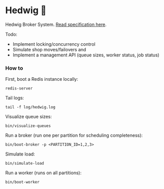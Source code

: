 # Hedwig 🦉
Hedwig Broker System. [Read specification here](https://github.com/moechaieb/hedwig).

Todo:
- Implement locking/concurrency control
- Simulate shop moves/failovers and 
- Implement a management API (queue sizes, worker status, job status)

### How to

First, boot a Redis instance locally:

```
redis-server
```

Tail logs:
```
tail -f log/hedwig.log
```

Visualize queue sizes:
```
bin/visualize-queues
```

Run a broker (run one per partition for scheduling completeness):
```
bin/boot-broker -p <PARTITION_ID=1,2,3>
```

Simulate load:
```
bin/simulate-load
```

Run a worker (runs on all partitions):
```
bin/boot-worker
```
